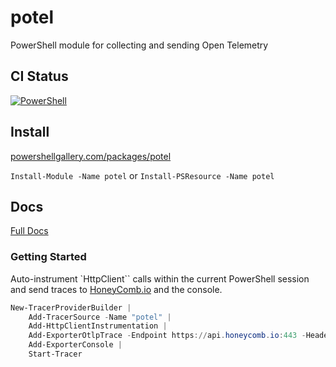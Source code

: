 # potel
PowerShell module for collecting and sending Open Telemetry

## CI Status

[![PowerShell](https://github.com/cdhunt/potel/actions/workflows/powershell.yml/badge.svg)](https://github.com/cdhunt/potel/actions/workflows/powershell.yml)

## Install

[powershellgallery.com/packages/potel](https://www.powershellgallery.com/packages/potel)

`Install-Module -Name potel` or `Install-PSResource -Name potel`

## Docs

[Full Docs](docs)

### Getting Started

Auto-instrument `HttpClient`` calls within the current PowerShell session and send traces to [HoneyComb.io](https://honeycomb.io) and the console.

```powershell
New-TracerProviderBuilder |
    Add-TracerSource -Name "potel" |
    Add-HttpClientInstrumentation |
    Add-ExporterOtlpTrace -Endpoint https://api.honeycomb.io:443 -Headers @{'x-honeycomb-team'='abc123'} |
    Add-ExporterConsole |
    Start-Tracer
```
